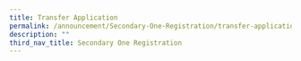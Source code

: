 ```yaml
---
title: Transfer Application
permalink: /announcement/Secondary-One-Registration/transfer-application
description: ""
third_nav_title: Secondary One Registration
---
```

